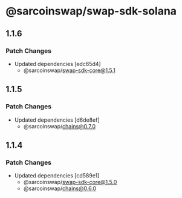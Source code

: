 # @sarcoinswap/swap-sdk-solana

## 1.1.6

### Patch Changes

- Updated dependencies [edc65d4]
  - @sarcoinswap/swap-sdk-core@1.5.1

## 1.1.5

### Patch Changes

- Updated dependencies [d6de8ef]
  - @sarcoinswap/chains@0.7.0

## 1.1.4

### Patch Changes

- Updated dependencies [cd589e1]
  - @sarcoinswap/swap-sdk-core@1.5.0
  - @sarcoinswap/chains@0.6.0
